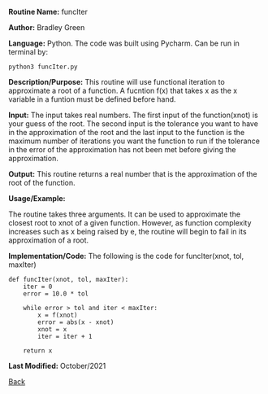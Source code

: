 
**Routine Name:**           funcIter

**Author:** Bradley Green

**Language:** Python. The code was built using Pycharm. Can be run in terminal by:


    python3 funcIter.py


**Description/Purpose:** This routine will use functional iteration to approximate a root of a function. A fucntion f(x) that takes x as the x variable in a 
funtion must be defined before hand. 

**Input:** The input takes real numbers.  The first input of the function(xnot) is your guess of the root. The second input is the tolerance you want to have 
in the approximation of the root and the last input to the function is the maximum number of iterations you want the function to run if the tolerance in the 
error of the approximation has not been met before giving the approximation. 

**Output:** This routine returns a real number that is the approximation of the root of the function.  

**Usage/Example:**

The routine takes three arguments.  It can be used to approximate the closest root to xnot of a given function.  However, as function complexity increases
such as x being raised by e, the routine will begin to fail in its approximation of a root.



**Implementation/Code:** The following is the code for funcIter(xnot, tol, maxIter)

    
    def funcIter(xnot, tol, maxIter):
        iter = 0
        error = 10.0 * tol
        
        while error > tol and iter < maxIter:
            x = f(xnot)
            error = abs(x - xnot)
            xnot = x
            iter = iter + 1
            
        return x
        
        
      

**Last Modified:** October/2021

[Back](README.md)
